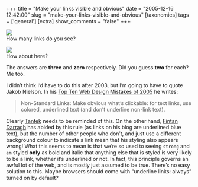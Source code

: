 +++
title = "Make your links visible and obvious"
date = "2005-12-16 12:42:00"
slug = "make-your-links-visible-and-obvious"
[taxonomies]
tags = ['general']
[extra]
show_comments = "false"
+++

[![](http://philwilson.org/images/xfn.png)](http://tantek.com/log/2005/12.html#d15t2245)  
How many links do you see?

[![](http://philwilson.org/images/dech.png)](http://www.dech.co.uk/2005/12/how-the-nintendo-revolution-will-work/)  
How about here?

The answers are **three** and **zero** respectively. Did you guess **two** for each? Me too.

I didn’t think I’d have to do this after 2003, but I’m going to have to quote Jakob Nielson. In his [Top Ten Web Design Mistakes of 2005](http://www.useit.com/alertbox/designmistakes.html) he writes:

> Non-Standard Links: Make obvious what’s clickable: for text links, use colored, underlined text (and don’t underline non-link text).

Clearly [Tantek](http://tantek.com/log/ "Tantek's blog") needs to be reminded of this. On the other hand, [Fintan Darragh](http://dech.co.uk/ "Fintan's blog") has abided by this rule (as links on his blog are underlined blue text), but the number of other people who don’t, and just use a different background colour to indicate a link mean that his styling also appears wrong! What this seems to mean is that we’re so used to seeing `strong` and `em` styled **only** as bold and italic that anything else that is styled is very likely to be a link, whether it’s underlined or not. In fact, this principle governs an awful lot of the web, and is mostly just assumed to be true. There’s no easy solution to this. Maybe browsers should come with “underline links: always” turned on by default?

